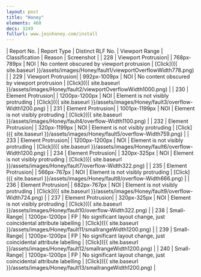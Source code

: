 ```yaml
---
layout: post
title: "Honey"
elements: 460
decs: 3249
fullurl: www.joinhoney.com/install
---
```

| Report No. | Report Type | Distinct RLF No. | Viewport Range | Classification | Reason | Screenshot |
| 228 | Viewport Protrusion| | 768px-789px | NOI | No content obscured by viewport protrusion | [Click]({{ site.baseurl }}/assets/images/Honey/fault1/viewportOverflowWidth778.png) |
| 229 | Viewport Protrusion| | 992px-1009px | NOI | No content obscured by viewport protrusion | [Click]({{ site.baseurl }}/assets/images/Honey/fault2/viewportOverflowWidth1000.png) |
| 230 | Element Protrusion| | 1200px-1200px | NOI | Element is not visibly protruding | [Click]({{ site.baseurl }}/assets/images/Honey/fault3/overflow-Width1200.png) |
| 231 | Element Protrusion| | 1001px-1199px | NOI | Element is not visibly protruding | [Click]({{ site.baseurl }}/assets/images/Honey/fault4/overflow-Width1100.png) |
| 232 | Element Protrusion| | 320px-1199px | NOI | Element is not visibly protruding | [Click]({{ site.baseurl }}/assets/images/Honey/fault5/overflow-Width759.png) |
| 233 | Element Protrusion| | 1200px-1200px | NOI | Element is not visibly protruding | [Click]({{ site.baseurl }}/assets/images/Honey/fault6/overflow-Width1200.png) |
| 234 | Element Protrusion| | 320px-325px | NOI | Element is not visibly protruding | [Click]({{ site.baseurl }}/assets/images/Honey/fault7/overflow-Width322.png) |
| 235 | Element Protrusion| | 566px-767px | NOI | Element is not visibly protruding | [Click]({{ site.baseurl }}/assets/images/Honey/fault8/overflow-Width666.png) |
| 236 | Element Protrusion| | 682px-767px | NOI | Element is not visibly protruding | [Click]({{ site.baseurl }}/assets/images/Honey/fault9/overflow-Width724.png) |
| 237 | Element Protrusion| | 320px-325px | NOI | Element is not visibly protruding | [Click]({{ site.baseurl }}/assets/images/Honey/fault10/overflow-Width322.png) |
| 238 | Small-Range| | 1200px-1200px | FP | No significant layout change, just coincidental attribute labelling | [Click]({{ site.baseurl }}/assets/images/Honey/fault11/smallrangeWidth1200.png) |
| 239 | Small-Range| | 1200px-1200px | FP | No significant layout change, just coincidental attribute labelling | [Click]({{ site.baseurl }}/assets/images/Honey/fault12/smallrangeWidth1200.png) |
| 240 | Small-Range| | 1200px-1200px | FP | No significant layout change, just coincidental attribute labelling | [Click]({{ site.baseurl }}/assets/images/Honey/fault13/smallrangeWidth1200.png) |

